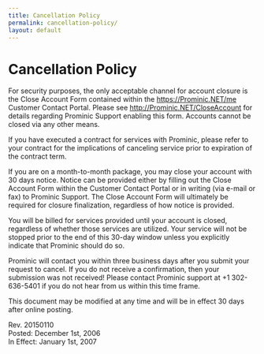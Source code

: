 ```yaml
---
title: Cancellation Policy
permalink: cancellation-policy/
layout: default
---
```

Cancellation Policy
==============

For security purposes, the only acceptable channel for account closure is the Close Account Form contained within the https://Prominic.NET/me Customer Contact Portal. Please see http://Prominic.NET/CloseAccount for details regarding Prominic Support enabling this form. Accounts cannot be closed via any other means. 

If you have executed a contract for services with Prominic, please refer to your contract for the implications of canceling service prior to expiration of the contract term. 

If you are on a month-to-month package, you may close your account with 30 days notice. Notice can be provided either by filling out the Close Account Form within the Customer Contact Portal or in writing (via e-mail or fax) to Prominic Support. The Close Account Form will ultimately be required for closure finalization, regardless of how notice is provided. 

You will be billed for services provided until your account is closed, regardless of whether those services are utilized. Your service will not be stopped prior to the end of this 30-day window unless you explicitly indicate that Prominic should do so. 

Prominic will contact you within three business days after you submit your request to cancel. If you do not receive a confirmation, then your submission was not received! Please contact Prominic support at +1 302-636-5401 if you do not hear from us within this time frame. 

This document may be modified at any time and will be in effect 30 days after online posting. 

Rev. 20150110  
Posted: December 1st, 2006  
In Effect: January 1st, 2007  